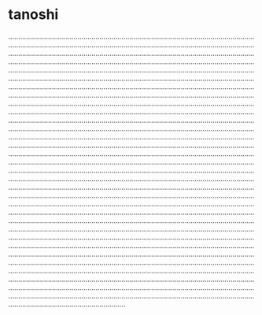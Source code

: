 # tanoshi

...........................................................................................................................................................................................................................................................................................................................................................................................................................................................................................................................................................................................................................................................................................................................................................................................................................................................................................................................................................................................................................................................................................................................................................................................................................................................................................................................................................................................................................................................................................................................................................................................................................................................................................................................................................................................................................................................................................................................................................................................................................................................................................................................................................................................................................................................................................................................................................................................................................................................................................................................................................................................................................................................................................................................................................................................................................................................................................................................................................................................................................................................................................................................................................................................................................................................................................................................................................................................................................................................................................................................................................................................................................................................................................................................................................................................................................................................................................................................................................................................................................................................................................................................................................................................